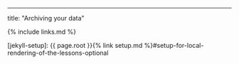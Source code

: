 ---
title: "Archiving your data"



{% include links.md %}

[jekyll-setup]: {{ page.root }}{% link setup.md %}#setup-for-local-rendering-of-the-lessons-optional
